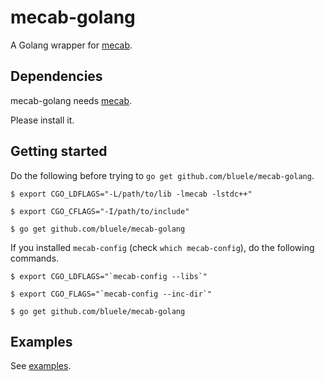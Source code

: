 # mecab-golang

A Golang wrapper for [mecab](//mecab.googlecode.com/svn/trunk/mecab/doc/index.html).

## Dependencies

mecab-golang needs [mecab](//mecab.googlecode.com/svn/trunk/mecab/doc/index.html#install). 

Please install it.

## Getting started

Do the following before trying to `go get github.com/bluele/mecab-golang`.

```
$ export CGO_LDFLAGS="-L/path/to/lib -lmecab -lstdc++"

$ export CGO_CFLAGS="-I/path/to/include"

$ go get github.com/bluele/mecab-golang
```

If you installed `mecab-config` (check `which mecab-config`), do the following commands.

```
$ export CGO_LDFLAGS="`mecab-config --libs`"

$ export CGO_FLAGS="`mecab-config --inc-dir`"

$ go get github.com/bluele/mecab-golang
```

## Examples

See [examples](//github.com/bluele/mecab-golang/blob/master/examples).